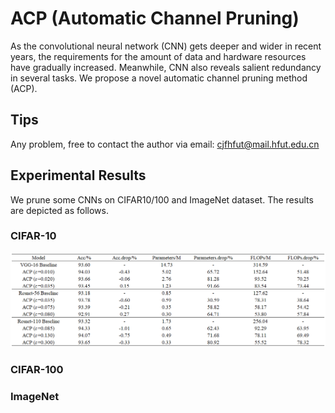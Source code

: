 # ACP (Automatic Channel Pruning)
As the convolutional neural network (CNN) gets deeper and wider in recent years, the requirements for the amount of data and hardware resources have gradually increased. Meanwhile, CNN also reveals salient redundancy in several tasks. We propose a novel automatic channel pruning method (ACP).
## Tips
Any problem, free to contact the author via email: cjfhfut@mail.hfut.edu.cn
## Experimental Results
We prune some CNNs on CIFAR10/100 and ImageNet dataset. The results are depicted as follows.
### CIFAR-10
![table1](https://github.com/JingfeiChang/ACP-Automatic-Channel-Pruning/blob/main/table/table1.png)
### CIFAR-100

### ImageNet
